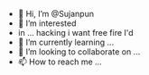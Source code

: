 - 👋 Hi, I’m @Sujanpun
- 👀 I’m interested
- in ... hacking
i want free fire I'd
- 🌱 I’m currently learning ...
- 💞️ I’m looking to collaborate on ...
- 📫 How to reach me ...

<!---
Sujanpun/Sujanpun is a ✨ special ✨ repository because its `README.md` (this file) appears on your GitHub profile.
You can click the Preview link to take a look at your changes.
--->
